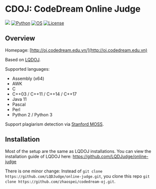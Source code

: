 CDOJ: CodeDream Online Judge
===

[![](https://github.com/DMOJ/online-judge/workflows/build/badge.svg)](http://oj.codedream.edu.vn/)
[![Python](https://img.shields.io/pypi/pyversions/tensorflow.svg?style=plastic)](https://python.org)
[![OS](https://img.shields.io/badge/Ubuntu-16.04%20%7C%2018.04%20%7C%2020.04-brightgreen)](https://ubuntu.com/download)
[![License](https://img.shields.io/badge/license-AGPL--3.0-blue)](https://www.gnu.org/licenses/agpl-3.0.en.html)

## Overview

Homepage: [http://oj.codedream.edu.vn/](http://oj.codedream.edu.vn)

Based on [LQDOJ](https://lqdoj.edu.vn/).

Supported languages: 

- Assembly (x64)
- AWK
- C
- C++03 / C++11 / C++14 / C++17
- Java 11
- Pascal
- Perl
- Python 2 / Python 3

Support plagiarism detection via [Stanford MOSS](https://theory.stanford.edu/~aiken/moss/).

## Installation

Most of the setup are the same as LQDOJ installations. You can view the installation guide of LQDOJ here: https://github.com/LQDJudge/online-judge

There is one minor change: Instead of `git clone https://github.com/LQDJudge/online-judge.git`, you clone this repo `git clone https://github.com/zhaospei/codedream-oj.git`.
